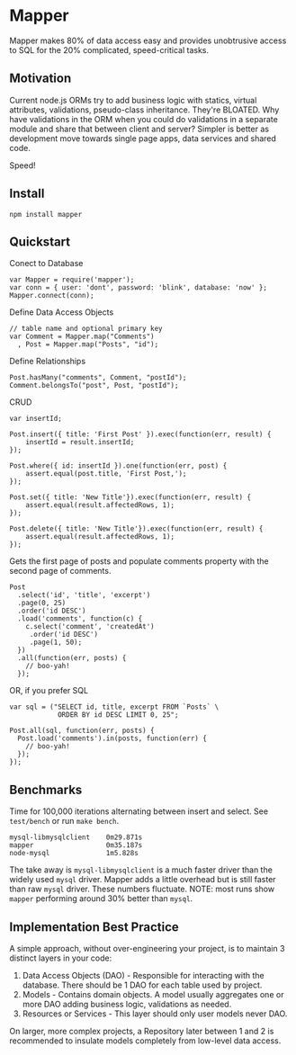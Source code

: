 # Mapper

Mapper makes 80% of data access easy and provides unobtrusive access
to SQL for the 20% complicated, speed-critical tasks.


## Motivation

Current node.js ORMs try to add business logic with statics,
virtual attributes, validations, pseudo-class inheritance. They're BLOATED.
Why have validations in the ORM when you could do validations in a separate
module and share that between client and server? Simpler is better as
development move towards single page apps, data services and shared code.

Speed!


## Install

    npm install mapper


## Quickstart

Conect to Database

    var Mapper = require('mapper');
    var conn = { user: 'dont', password: 'blink', database: 'now' };
    Mapper.connect(conn);

Define Data Access Objects

    // table name and optional primary key
    var Comment = Mapper.map("Comments")
      , Post = Mapper.map("Posts", "id");

Define Relationships

    Post.hasMany("comments", Comment, "postId");
    Comment.belongsTo("post", Post, "postId");

CRUD

    var insertId;

    Post.insert({ title: 'First Post' }).exec(function(err, result) {
        insertId = result.insertId;
    });

    Post.where({ id: insertId }).one(function(err, post) {
        assert.equal(post.title, 'First Post,');
    });

    Post.set({ title: 'New Title'}).exec(function(err, result) {
        assert.equal(result.affectedRows, 1);
    });

    Post.delete({ title: 'New Title'}).exec(function(err, result) {
        assert.equal(result.affectedRows, 1);
    });


Gets the first page of posts and populate comments property with
the second page of comments.

    Post
      .select('id', 'title', 'excerpt')
      .page(0, 25)
      .order('id DESC')
      .load('comments', function(c) {
        c.select('comment', 'createdAt')
         .order('id DESC')
         .page(1, 50);
      })
      .all(function(err, posts) {
        // boo-yah!
      });

OR, if you prefer SQL

    var sql = ("SELECT id, title, excerpt FROM `Posts` \
                ORDER BY id DESC LIMIT 0, 25";

    Post.all(sql, function(err, posts) {
      Post.load('comments').in(posts, function(err) {
        // boo-yah!
      });
    });


## Benchmarks

Time for 100,000 iterations alternating between insert and select. See `test/bench` or run `make bench`.

    mysql-libmysqlclient    0m29.871s
    mapper                  0m35.187s
    node-mysql              1m5.828s

The take away is `mysql-libmysqlclient` is a much faster driver than the
widely used `mysql` driver. Mapper adds a little overhead but is still
faster than raw `mysql` driver. These numbers fluctuate. NOTE: most runs
show `mapper` performing around 30% better than `mysql`.


## Implementation Best Practice

A simple approach, without over-engineering your project, is to maintain
3 distinct layers in your code:

1. Data Access Objects (DAO) - Responsible for interacting with the database.
   There should be 1 DAO for each table used by project.
2. Models - Contains domain objects. A model usually aggregates one or more DAO
   adding business logic, validations as needed.
3. Resources or Services - This layer should only user models never DAO.

On larger, more complex projects, a Repository later between 1 and 2 is
recommended to insulate models completely from low-level data access.
